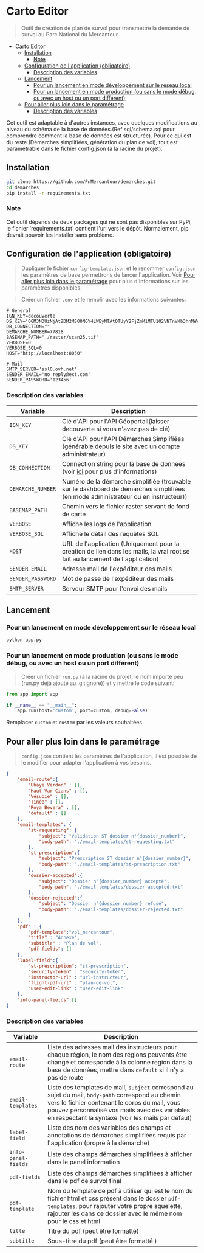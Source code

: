 # Carto Editor

> Outil de création de plan de survol pour transmettre la demande de survol au Parc National du Mercantour

- [Carto Editor](#carto-editor)
  - [Installation](#installation)
    - [Note](#note)
  - [Configuration de l'application (obligatoire)](#configuration-de-lapplication-obligatoire)
    - [Description des variables](#description-des-variables)
  - [Lancement](#lancement)
    - [Pour un lancement en mode développement sur le réseau local](#pour-un-lancement-en-mode-développement-sur-le-réseau-local)
    - [Pour un lancement en mode production (ou sans le mode débug, ou avec un host ou un port différent)](#pour-un-lancement-en-mode-production-ou-sans-le-mode-débug-ou-avec-un-host-ou-un-port-différent)
  - [Pour aller plus loin dans le paramétrage](#pour-aller-plus-loin-dans-le-paramétrage)
    - [Description des variables](#description-des-variables-1)


Cet outil est adaptable à d'autres instances, avec quelques modifications au niveau du schéma de la base de données.(Ref sql/schema.sql pour comprendre comment la base de données est structurée). Pour ce qui est du reste (Démarches simplifiées, génération  du plan de vol), tout est paramétrable dans le fichier config.json (à la racine du projet).

## Installation

```sh
git clone https://github.com/PnMercantour/demarches.git
cd demarches
pip install -r requirements.txt
```

### Note 
Cet outil dépends de deux packages qui ne sont pas disponibles sur PyPi, le fichier 'requirements.txt' contient l'url vers le dépôt. Normalement, pip devrait pouvoir les installer sans problème.


## Configuration de l'application (obligatoire)

> Dupliquer le fichier `config-template.json` et le renommer `config.json` les paramètres de base permettrons de lancer l'application. Voir [Pour aller plus loin dans le paramétrage](#pour-aller-plus-loin-dans-le-paramétrage) pour plus d'informations sur les paramètres disponibles.


> Créer un fichier `.env` et le remplir avec les informations suivantes:

```plain
# General
IGN_KEY=decouverte
DS_KEY='OGM3NDUzNjAtZDM2MS00NGY4LWEyNTAtOTUyY2FjZmM1MTU1O2VNTnVKb3hnMWVCQXRtSENNdlVIRXJ4Yw=='
DB_CONNECTION=""
DEMARCHE_NUMBER=77818
BASEMAP_PATH="./raster/scan25.tif"
VERBOSE=0
VERBOSE_SQL=0
HOST="http://localhost:8050"

# Mail
SMTP_SERVER='ssl0.ovh.net'
SENDER_EMAIL='no_reply@ext.com'
SENDER_PASSWORD='123456'
```

### Description des variables

| Variable          | Description                                                                                                                                        |
| ----------------- | -------------------------------------------------------------------------------------------------------------------------------------------------- |
| `IGN_KEY`         | Clé d'API pour l'API Géoportail(laisser decouverte si vous n'avez pas de clé)                                                                      |
| `DS_KEY`          | Clé d'API pour l'API Démarches Simplifiées (générable depuis le site avec un compte administrateur)                                                |
| `DB_CONNECTION`   | Connection string pour la base de données (voir [ici](https://docs.sqlalchemy.org/en/13/core/engines.html#database-urls) pour plus d'informations) |
| `DEMARCHE_NUMBER` | Numéro de la démarche simplifiée (trouvable sur le dashboard de démarches simplifiées (en mode administrateur ou en instructeur))                  |
| `BASEMAP_PATH`    | Chemin vers le fichier raster servant de fond de carte                                                                                             |
| `VERBOSE`         | Affiche les logs de l'application                                                                                                                  |
| `VERBOSE_SQL`     | Affiche le détail des requêtes SQL                                                                                                                 |
| `HOST`            | URL de l'application (Uniquement pour la creation de lien dans les mails, la vrai root se fait au lancement de l'application)                      |
| `SENDER_EMAIL`    | Adresse mail de l'expéditeur des mails                                                                                                             |
| `SENDER_PASSWORD` | Mot de passe de l'expéditeur des mails                                                                                                             |
| `SMTP_SERVER`     | Serveur SMTP pour l'envoi des mails                                                                                                                |


## Lancement

### Pour un lancement en mode développement sur le réseau local

```sh
python app.py
```

### Pour un lancement en mode production (ou sans le mode débug, ou avec un host ou un port différent)

> Créer un fichier `run.py` (à la racine du projet, le nom importe peu (run.py déjà ajouté au .gitignore)) et y mettre le code suivant:

```python
from app import app

if __name__ == "__main__":
    app.run(host='custom', port=custom, debug=False)
```

Remplacer `custom` et `custom` par les valeurs souhaitées


## Pour aller plus loin dans le paramétrage

> `config.json` contient les paramètres de l'application, il est possible de le modifier pour adapter l'application à vos besoins.

```json
{
    "email-route":{
        "Ubaye Verdon" : [],
        "Haut Var Cians" : [],
        "Vésubie" : [],
        "Tinée" : [],
        "Roya Bevera" : [],
        "default" : []
    },    
    "email-templates": {
        "st-requesting": {
            "subject": "Validation ST dossier n°{dossier_number}",
            "body-path": "./email-templates/st-requesting.txt"
        },
        "st-prescription":{
            "subject": "Prescription ST dossier n°{dossier_number}",
            "body-path": "./email-templates/st-prescription.txt"
        },
        "dossier-accepted":{
            "subject": "Dossier n°{dossier_number} accepté",
            "body-path": "./email-templates/dossier-accepted.txt"
        },
        "dossier-rejected":{
            "subject": "Dossier n°{dossier_number} refusé",
            "body-path": "./email-templates/dossier-rejected.txt"
        }
    },
    "pdf" : {
        "pdf-template":"vol_mercantour",
        "title" : "Annexe",
        "subtitle" : "Plan de vol",
        "pdf-fields": []
    },
    "label-field":{
        "st-prescription": "st-prescription",
        "security-token" : "security-token",
        "instructor-url" : "url-instructeur",
        "flight-pdf-url" : "plan-de-vol",
        "user-edit-link" : "user-edit-link"
    },
    "info-panel-fields":[]
}
```

### Description des variables

| Variable            | Description                                                                                                                                                                                                                                                 |
| ------------------- | ----------------------------------------------------------------------------------------------------------------------------------------------------------------------------------------------------------------------------------------------------------- |
| `email-route`       | Liste des adresses mail des instructeurs pour chaque région, le nom des régions peuvents être changé et corresponde à la colonne region dans la base de données, mettre dans `default` si il n'y a pas de route                                             |
| `email-templates`   | Liste des templates de mail, `subject` correspond au sujet du mail, `body-path` correspond au chemin vers le fichier contenant le corps du mail, vous pouvez personnalisé vos mails avec des variables en respectant la syntaxe (voir les mails par défaut) |
| `label-field`       | Liste des nom des variables des champs et annotations de démarches simplifiées requis par l'application (propre à la démarche)                                                                                                                              |
| `info-panel-fields` | Liste des champs démarches simplifiées à afficher dans le panel information                                                                                                                                                                                 |
| `pdf-fields`        | Liste des champs démarches simplifiées à afficher dans le pdf de survol final                                                                                                                                                                               |
| `pdf-template`      | Nom du template de pdf à utiliser qui est le nom du fichier html et css présent dans le dossier `pdf-templates`, pour rajouter votre propre squelette, rajouter les dans ce dossier avec le même nom pour le css et html                                    |
| `title`             | Titre du pdf                          (peut être formatté)                                                                                                                                                                                                  |
| `subtitle`          | Sous-titre du pdf (peut être formatté )                                                                                                                                                                                                                     |


